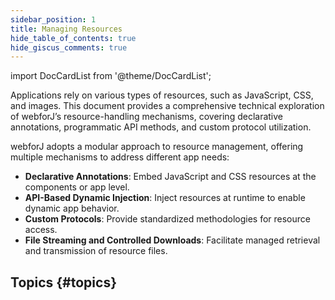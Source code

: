 ```yaml
---
sidebar_position: 1
title: Managing Resources
hide_table_of_contents: true
hide_giscus_comments: true
---
```


<Head>
  <style>{`
  .container {
    max-width: 65em !important;
  }
  `}</style>
</Head>

<!-- vale off -->
import DocCardList from '@theme/DocCardList';

<!-- vale on -->

Applications rely on various types of resources, such as JavaScript, CSS, and images. This document provides a comprehensive technical exploration of webforJ’s resource-handling mechanisms, covering declarative annotations, programmatic API methods, and custom protocol utilization.  

webforJ adopts a modular approach to resource management, offering multiple mechanisms to address different app needs:  

- **Declarative Annotations**: Embed JavaScript and CSS resources at the components or app level.  
- **API-Based Dynamic Injection**: Inject resources at runtime to enable dynamic app behavior.  
- **Custom Protocols**: Provide standardized methodologies for resource access.  
- **File Streaming and Controlled Downloads**: Facilitate managed retrieval and transmission of resource files.  

## Topics {#topics}

<DocCardList className="topics-section" />